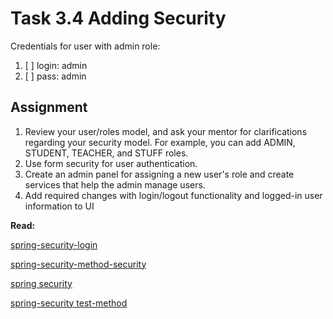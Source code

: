 # Task 3.4 Adding Security

Credentials for user with admin role:
1. [ ] login: admin
2. [ ] pass: admin 


## Assignment

1. Review your user/roles model, and ask your mentor for clarifications regarding your security model. For example, you can add ADMIN, STUDENT, TEACHER, and STUFF roles.
2. Use form security for user authentication.
3. Create an admin panel for assigning a new user's role and create services that help the admin manage users.
4. Add required changes with login/logout functionality and logged-in user information to UI


**Read:**

[spring-security-login](https://www.baeldung.com/spring-security-login)

[spring-security-method-security](https://www.baeldung.com/spring-security-method-security)

[spring security](https://www.thymeleaf.org/doc/articles/springsecurity.html)

[spring-security test-method](https://docs.spring.io/spring-security/site/docs/4.2.x/reference/html/test-method.html)